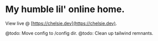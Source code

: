 # My humble lil' online home.

View live @ [https://chelsie.dev](https://chelsie.dev).

@todo: Move config to /config dir.
@todo: Clean up tailwind remnants.